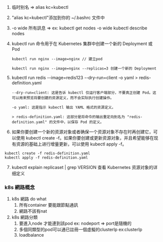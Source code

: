 1. 临时别名 => alias kc=kubectl
2.  "alias kc=kubectl"添加到你的 ~/.bashrc 文件中

3. -o wide 所有訊息 => ex: kubectl get nodes -o wide
    kubectl describe nodes

4. kubectl run 命令用于在 Kubernetes 集群中创建一个新的 Deployment 或 Pod
    ```
    kubectl run nginx --image=nginx // 建立pod
    ```
    ```
    kubectl run nginx --image=nginx --replicas=3 创建一个新的 Deployment
    ```
5. kubectl run redis --image=redis123 --dry-run=client -o yaml > redis-definition.yaml
    ```
    --dry-run=client: 这是告诉 kubectl 仅运行客户端部分，不要真正创建 Pod。这可以用来预览将要创建的资源定义，而不会实际执行创建操作。

    -o yaml: 这是指示 kubectl 输出 YAML 格式的资源定义。

    > redis-definition.yaml: 这部分是将命令的输出重定向到名为 "redis-definition.yaml" 的文件中，以保存 Pod 的定义。
    ```
6. 如果你要创建一个新的资源对象或者确保一个资源对象不存在时再创建它，可以使用 kubectl create -f。如果你要创建或更新资源对象，并且希望能够在现有资源的基础上进行增量更新，可以使用 kubectl apply -f。
```
kubectl create -f redis-definition.yaml
kubectl apply -f redis-definition.yaml 
```

7. kubectl explain replicaset | grep VERSION 
   查看 Kubernetes 资源对象的详细定义


### k8s 網路概念

1. k8s 網路 do what
    1. 所有container 要能跟節點通訊
    2. 網路不該有nat
2. k8s 網路分類
    1. 要進入node 才能連到該pod ex: nodeport => port是隨機的
    2. 多個同類型的pod可以通已註冊一個虛擬的clusterIp ex:clusterIp
    3. loadbalance